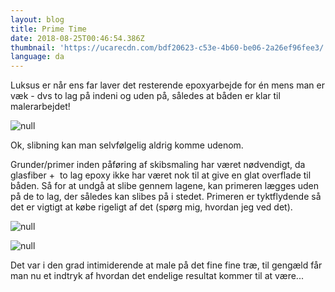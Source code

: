 ```yaml
---
layout: blog
title: Prime Time
date: 2018-08-25T00:46:54.386Z
thumbnail: 'https://ucarecdn.com/bdf20623-c53e-4b60-be06-2a26ef96fee3/'
language: da
---
```

Luksus er n&aring;r ens far laver det resterende epoxyarbejde for &eacute;n mens man er v&aelig;k - dvs to lag p&aring; indeni og uden p&aring;, s&aring;ledes at b&aring;den er klar til malerarbejdet!

![null](https://ucarecdn.com/554a2c23-5413-41c0-92e8-20cfa323cabd/)

Ok, slibning kan man selvf&oslash;lgelig aldrig komme udenom.

Grunder/primer inden p&aring;f&oslash;ring af skibsmaling har v&aelig;ret n&oslash;dvendigt, da glasfiber +&nbsp; to lag epoxy ikke har v&aelig;ret nok til at give en glat overflade til b&aring;den. S&aring; for at undg&aring; at slibe gennem lagene, kan primeren l&aelig;gges uden p&aring; de to lag, der s&aring;ledes kan slibes p&aring; i stedet. Primeren er tyktflydende s&aring; det er vigtigt at k&oslash;be rigeligt af det (sp&oslash;rg mig, hvordan jeg ved det). 

![null](https://ucarecdn.com/8a34b32f-71ad-4640-8824-016358251022/)

![null](https://ucarecdn.com/bdf20623-c53e-4b60-be06-2a26ef96fee3/)

Det var i den grad intimiderende at male p&aring; det fine fine tr&aelig;, til geng&aelig;ld f&aring;r man nu et indtryk af hvordan det endelige resultat kommer til at v&aelig;re...
